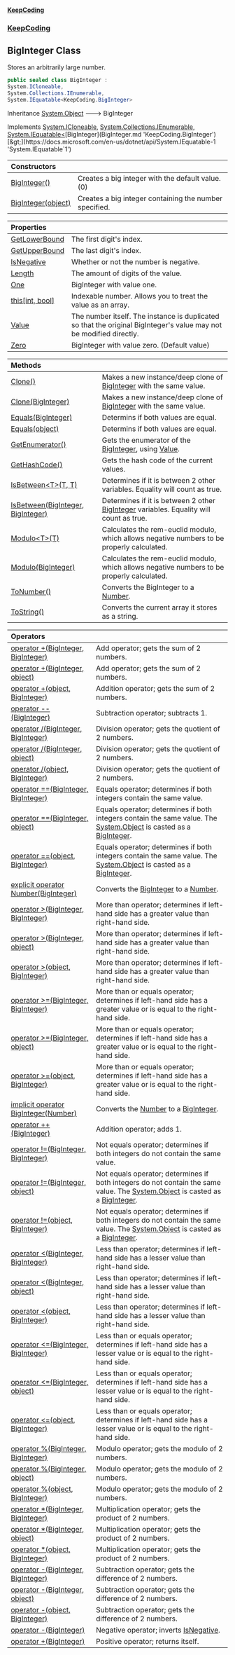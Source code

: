 #### [KeepCoding](index.md 'index')
### [KeepCoding](KeepCoding.md 'KeepCoding')
## BigInteger Class
Stores an arbitrarily large number.  
```csharp
public sealed class BigInteger :
System.ICloneable,
System.Collections.IEnumerable,
System.IEquatable<KeepCoding.BigInteger>
```

Inheritance [System.Object](https://docs.microsoft.com/en-us/dotnet/api/System.Object 'System.Object') &#129106; BigInteger  

Implements [System.ICloneable](https://docs.microsoft.com/en-us/dotnet/api/System.ICloneable 'System.ICloneable'), [System.Collections.IEnumerable](https://docs.microsoft.com/en-us/dotnet/api/System.Collections.IEnumerable 'System.Collections.IEnumerable'), [System.IEquatable&lt;](https://docs.microsoft.com/en-us/dotnet/api/System.IEquatable-1 'System.IEquatable`1')[BigInteger](BigInteger.md 'KeepCoding.BigInteger')[&gt;](https://docs.microsoft.com/en-us/dotnet/api/System.IEquatable-1 'System.IEquatable`1')  

| Constructors | |
| :--- | :--- |
| [BigInteger()](BigInteger_BigInteger().md 'KeepCoding.BigInteger.BigInteger()') | Creates a big integer with the default value. (0)<br/> |
| [BigInteger(object)](BigInteger__ctor_H5v27k6wJYsoTS495Nf4Rg.md 'KeepCoding.BigInteger.BigInteger(object)') | Creates a big integer containing the number specified.<br/> |

| Properties | |
| :--- | :--- |
| [GetLowerBound](BigInteger_GetLowerBound.md 'KeepCoding.BigInteger.GetLowerBound') | The first digit's index.<br/> |
| [GetUpperBound](BigInteger_GetUpperBound.md 'KeepCoding.BigInteger.GetUpperBound') | The last digit's index.<br/> |
| [IsNegative](BigInteger_IsNegative.md 'KeepCoding.BigInteger.IsNegative') | Whether or not the number is negative.<br/> |
| [Length](BigInteger_Length.md 'KeepCoding.BigInteger.Length') | The amount of digits of the value.<br/> |
| [One](BigInteger_One.md 'KeepCoding.BigInteger.One') | BigInteger with value one.<br/> |
| [this[int, bool]](BigInteger_Item_+Q9WebTztOqeFcRhE_wdYA.md 'KeepCoding.BigInteger.this[int, bool]') | Indexable number. Allows you to treat the value as an array.<br/> |
| [Value](BigInteger_Value.md 'KeepCoding.BigInteger.Value') | The number itself. The instance is duplicated so that the original BigInteger's value may not be modified directly.<br/> |
| [Zero](BigInteger_Zero.md 'KeepCoding.BigInteger.Zero') | BigInteger with value zero. (Default value)<br/> |

| Methods | |
| :--- | :--- |
| [Clone()](BigInteger_Clone().md 'KeepCoding.BigInteger.Clone()') | Makes a new instance/deep clone of [BigInteger](BigInteger.md 'KeepCoding.BigInteger') with the same value.<br/> |
| [Clone(BigInteger)](BigInteger_Clone_Ca6hCAAkoZB71ME8bnw+bA.md 'KeepCoding.BigInteger.Clone(KeepCoding.BigInteger)') | Makes a new instance/deep clone of [BigInteger](BigInteger.md 'KeepCoding.BigInteger') with the same value.<br/> |
| [Equals(BigInteger)](BigInteger_Equals_THjQZzgw3eRQmNw0yVhbEg.md 'KeepCoding.BigInteger.Equals(KeepCoding.BigInteger)') | Determins if both values are equal.<br/> |
| [Equals(object)](BigInteger_Equals_j0ve2P6uOqI9pDlomE_X6Q.md 'KeepCoding.BigInteger.Equals(object)') | Determins if both values are equal.<br/> |
| [GetEnumerator()](BigInteger_GetEnumerator().md 'KeepCoding.BigInteger.GetEnumerator()') | Gets the enumerator of the [BigInteger](BigInteger.md 'KeepCoding.BigInteger'), using [Value](BigInteger_Value.md 'KeepCoding.BigInteger.Value').<br/> |
| [GetHashCode()](BigInteger_GetHashCode().md 'KeepCoding.BigInteger.GetHashCode()') | Gets the hash code of the current values.<br/> |
| [IsBetween&lt;T&gt;(T, T)](BigInteger_IsBetween_yJzhZWc9mVQuODYolbnC3g.md 'KeepCoding.BigInteger.IsBetween&lt;T&gt;(T, T)') | Determines if it is between 2 other variables. Equality will count as true.<br/> |
| [IsBetween(BigInteger, BigInteger)](BigInteger_IsBetween_Yh3JRBV1uTJWyq_s_StQIQ.md 'KeepCoding.BigInteger.IsBetween(KeepCoding.BigInteger, KeepCoding.BigInteger)') | Determines if it is between 2 other [BigInteger](BigInteger.md 'KeepCoding.BigInteger') variables. Equality will count as true.<br/> |
| [Modulo&lt;T&gt;(T)](BigInteger_Modulo_bpC4I4qnM9BJXGikOsT9Qw.md 'KeepCoding.BigInteger.Modulo&lt;T&gt;(T)') | Calculates the rem-euclid modulo, which allows negative numbers to be properly calculated.<br/> |
| [Modulo(BigInteger)](BigInteger_Modulo_Cf2tHbYj9yV0s7KKKubQ2g.md 'KeepCoding.BigInteger.Modulo(KeepCoding.BigInteger)') | Calculates the rem-euclid modulo, which allows negative numbers to be properly calculated.<br/> |
| [ToNumber()](BigInteger_ToNumber().md 'KeepCoding.BigInteger.ToNumber()') | Converts the BigInteger to a [Number](Number.md 'KeepCoding.Number').<br/> |
| [ToString()](BigInteger_ToString().md 'KeepCoding.BigInteger.ToString()') | Converts the current array it stores as a string.<br/> |

| Operators | |
| :--- | :--- |
| [operator +(BigInteger, BigInteger)](BigInteger_op_Addition_dGZ_UVfIFNQTDarfe0+5eA.md 'KeepCoding.BigInteger.op_Addition(KeepCoding.BigInteger, KeepCoding.BigInteger)') | Add operator; gets the sum of 2 numbers.<br/> |
| [operator +(BigInteger, object)](BigInteger_op_Addition_psPNknYHqbSdMQ56dJxqCA.md 'KeepCoding.BigInteger.op_Addition(KeepCoding.BigInteger, object)') | Add operator; gets the sum of 2 numbers.<br/> |
| [operator +(object, BigInteger)](BigInteger_op_Addition_We2qsSMRWfpDytfFvy4sdA.md 'KeepCoding.BigInteger.op_Addition(object, KeepCoding.BigInteger)') | Addition operator; gets the sum of 2 numbers.<br/> |
| [operator --(BigInteger)](BigInteger_op_Decrement_nAcmmNGNdQOl8r4Z+6zFWQ.md 'KeepCoding.BigInteger.op_Decrement(KeepCoding.BigInteger)') | Subtraction operator; subtracts 1.<br/> |
| [operator /(BigInteger, BigInteger)](BigInteger_op_Division_t+Wm9GcAvaoygv1wdJDNrQ.md 'KeepCoding.BigInteger.op_Division(KeepCoding.BigInteger, KeepCoding.BigInteger)') | Division operator; gets the quotient of 2 numbers.<br/> |
| [operator /(BigInteger, object)](BigInteger_op_Division_zEcsOBTHQGLi7OAXANlsrA.md 'KeepCoding.BigInteger.op_Division(KeepCoding.BigInteger, object)') | Division operator; gets the quotient of 2 numbers.<br/> |
| [operator /(object, BigInteger)](BigInteger_op_Division_2H6kL0CWG4lP49vQIMHmJQ.md 'KeepCoding.BigInteger.op_Division(object, KeepCoding.BigInteger)') | Division operator; gets the quotient of 2 numbers.<br/> |
| [operator ==(BigInteger, BigInteger)](BigInteger_op_Equality_tXKyqvfLpz0I4822vdgZlQ.md 'KeepCoding.BigInteger.op_Equality(KeepCoding.BigInteger, KeepCoding.BigInteger)') | Equals operator; determines if both integers contain the same value.<br/> |
| [operator ==(BigInteger, object)](BigInteger_op_Equality_9rRfE7Qeo26p+0_uk+mVNg.md 'KeepCoding.BigInteger.op_Equality(KeepCoding.BigInteger, object)') | Equals operator; determines if both integers contain the same value. The [System.Object](https://docs.microsoft.com/en-us/dotnet/api/System.Object 'System.Object') is casted as a [BigInteger](BigInteger.md 'KeepCoding.BigInteger').<br/> |
| [operator ==(object, BigInteger)](BigInteger_op_Equality_pI6yzTIpSWcuT+_ZjjBk4A.md 'KeepCoding.BigInteger.op_Equality(object, KeepCoding.BigInteger)') | Equals operator; determines if both integers contain the same value. The [System.Object](https://docs.microsoft.com/en-us/dotnet/api/System.Object 'System.Object') is casted as a [BigInteger](BigInteger.md 'KeepCoding.BigInteger').<br/> |
| [explicit operator Number(BigInteger)](BigInteger_op_Explicit_ZuxcRlO6cK0VaIVz4wu2sw.md 'KeepCoding.BigInteger.op_Explicit KeepCoding.Number(KeepCoding.BigInteger)') | Converts the [BigInteger](BigInteger.md 'KeepCoding.BigInteger') to a [Number](Number.md 'KeepCoding.Number').<br/> |
| [operator &gt;(BigInteger, BigInteger)](BigInteger_op_GreaterThan_JRopUk4wOHTzMNMyjavPjg.md 'KeepCoding.BigInteger.op_GreaterThan(KeepCoding.BigInteger, KeepCoding.BigInteger)') | More than operator; determines if left-hand side has a greater value than right-hand side.<br/> |
| [operator &gt;(BigInteger, object)](BigInteger_op_GreaterThan_WR_h26ru96aVZgcupy+Zdg.md 'KeepCoding.BigInteger.op_GreaterThan(KeepCoding.BigInteger, object)') | More than operator; determines if left-hand side has a greater value than right-hand side.<br/> |
| [operator &gt;(object, BigInteger)](BigInteger_op_GreaterThan_f22UR4h5vV17UPDDc_vZtg.md 'KeepCoding.BigInteger.op_GreaterThan(object, KeepCoding.BigInteger)') | More than operator; determines if left-hand side has a greater value than right-hand side.<br/> |
| [operator &gt;=(BigInteger, BigInteger)](BigInteger_op_GreaterThanOrEqual_VnWQEK+x3ORbEOXeXgkGOA.md 'KeepCoding.BigInteger.op_GreaterThanOrEqual(KeepCoding.BigInteger, KeepCoding.BigInteger)') | More than or equals operator; determines if left-hand side has a greater value or is equal to the right-hand side.<br/> |
| [operator &gt;=(BigInteger, object)](BigInteger_op_GreaterThanOrEqual_7DMtp6hS_lG8XayxTWb4xA.md 'KeepCoding.BigInteger.op_GreaterThanOrEqual(KeepCoding.BigInteger, object)') | More than or equals operator; determines if left-hand side has a greater value or is equal to the right-hand side.<br/> |
| [operator &gt;=(object, BigInteger)](BigInteger_op_GreaterThanOrEqual_CvzOZEBF0wq0cjlrWw2T6Q.md 'KeepCoding.BigInteger.op_GreaterThanOrEqual(object, KeepCoding.BigInteger)') | More than or equals operator; determines if left-hand side has a greater value or is equal to the right-hand side.<br/> |
| [implicit operator BigInteger(Number)](BigInteger_op_Implicit_jOqf5eeTX5ZrHURvWHlMrA.md 'KeepCoding.BigInteger.op_Implicit KeepCoding.BigInteger(KeepCoding.Number)') | Converts the [Number](Number.md 'KeepCoding.Number') to a [BigInteger](BigInteger.md 'KeepCoding.BigInteger').<br/> |
| [operator ++(BigInteger)](BigInteger_op_Increment_hd+fhjeYhDbjcROaXf7BIg.md 'KeepCoding.BigInteger.op_Increment(KeepCoding.BigInteger)') | Addition operator; adds 1.<br/> |
| [operator !=(BigInteger, BigInteger)](BigInteger_op_Inequality_46yRbB3Q120ngu+HP8Vv8Q.md 'KeepCoding.BigInteger.op_Inequality(KeepCoding.BigInteger, KeepCoding.BigInteger)') | Not equals operator; determines if both integers do not contain the same value.<br/> |
| [operator !=(BigInteger, object)](BigInteger_op_Inequality_R_gkOxARA7ZE3TNO_p5Fvg.md 'KeepCoding.BigInteger.op_Inequality(KeepCoding.BigInteger, object)') | Not equals operator; determines if both integers do not contain the same value. The [System.Object](https://docs.microsoft.com/en-us/dotnet/api/System.Object 'System.Object') is casted as a [BigInteger](BigInteger.md 'KeepCoding.BigInteger').<br/> |
| [operator !=(object, BigInteger)](BigInteger_op_Inequality_KBzTelpDT4utjOnFh1Eauw.md 'KeepCoding.BigInteger.op_Inequality(object, KeepCoding.BigInteger)') | Not equals operator; determines if both integers do not contain the same value. The [System.Object](https://docs.microsoft.com/en-us/dotnet/api/System.Object 'System.Object') is casted as a [BigInteger](BigInteger.md 'KeepCoding.BigInteger').<br/> |
| [operator &lt;(BigInteger, BigInteger)](BigInteger_op_LessThan_KpU6rFKWRQSD6wuiCtzUww.md 'KeepCoding.BigInteger.op_LessThan(KeepCoding.BigInteger, KeepCoding.BigInteger)') | Less than operator; determines if left-hand side has a lesser value than right-hand side.<br/> |
| [operator &lt;(BigInteger, object)](BigInteger_op_LessThan_lVxvAodCSVtWBrXR3M11Nw.md 'KeepCoding.BigInteger.op_LessThan(KeepCoding.BigInteger, object)') | Less than operator; determines if left-hand side has a lesser value than right-hand side.<br/> |
| [operator &lt;(object, BigInteger)](BigInteger_op_LessThan_DmuGOVGU9QqQdDrlTh7MFA.md 'KeepCoding.BigInteger.op_LessThan(object, KeepCoding.BigInteger)') | Less than operator; determines if left-hand side has a lesser value than right-hand side.<br/> |
| [operator &lt;=(BigInteger, BigInteger)](BigInteger_op_LessThanOrEqual_zeOr33UeyJT8PRebY2m7tQ.md 'KeepCoding.BigInteger.op_LessThanOrEqual(KeepCoding.BigInteger, KeepCoding.BigInteger)') | Less than or equals operator; determines if left-hand side has a lesser value or is equal to the right-hand side.<br/> |
| [operator &lt;=(BigInteger, object)](BigInteger_op_LessThanOrEqual_DFcP5Tte1IqfqGvwVQ8ymQ.md 'KeepCoding.BigInteger.op_LessThanOrEqual(KeepCoding.BigInteger, object)') | Less than or equals operator; determines if left-hand side has a lesser value or is equal to the right-hand side.<br/> |
| [operator &lt;=(object, BigInteger)](BigInteger_op_LessThanOrEqual_v5KNOtTmWRoal3MnEp83FA.md 'KeepCoding.BigInteger.op_LessThanOrEqual(object, KeepCoding.BigInteger)') | Less than or equals operator; determines if left-hand side has a lesser value or is equal to the right-hand side.<br/> |
| [operator %(BigInteger, BigInteger)](BigInteger_op_Modulus_wNLFZsyL_qoBtVBkNfJ4Bw.md 'KeepCoding.BigInteger.op_Modulus(KeepCoding.BigInteger, KeepCoding.BigInteger)') | Modulo operator; gets the modulo of 2 numbers.<br/> |
| [operator %(BigInteger, object)](BigInteger_op_Modulus_pyFG_BfCWKtEmEckNgEtDA.md 'KeepCoding.BigInteger.op_Modulus(KeepCoding.BigInteger, object)') | Modulo operator; gets the modulo of 2 numbers.<br/> |
| [operator %(object, BigInteger)](BigInteger_op_Modulus_yF4ZjGoGEQivNO2WfhmF5g.md 'KeepCoding.BigInteger.op_Modulus(object, KeepCoding.BigInteger)') | Modulo operator; gets the modulo of 2 numbers.<br/> |
| [operator *(BigInteger, BigInteger)](BigInteger_op_Multiply_7_PUFW4MimlmjqzpXQGL4A.md 'KeepCoding.BigInteger.op_Multiply(KeepCoding.BigInteger, KeepCoding.BigInteger)') | Multiplication operator; gets the product of 2 numbers.<br/> |
| [operator *(BigInteger, object)](BigInteger_op_Multiply_u6BpcyYokG2Jx+SEQLmwWA.md 'KeepCoding.BigInteger.op_Multiply(KeepCoding.BigInteger, object)') | Multiplication operator; gets the product of 2 numbers.<br/> |
| [operator *(object, BigInteger)](BigInteger_op_Multiply_iOiA7MdL1dxohyx7yRlVtw.md 'KeepCoding.BigInteger.op_Multiply(object, KeepCoding.BigInteger)') | Multiplication operator; gets the product of 2 numbers.<br/> |
| [operator -(BigInteger, BigInteger)](BigInteger_op_Subtraction_y+6GxTFKZvQVU3aAHKO2Vg.md 'KeepCoding.BigInteger.op_Subtraction(KeepCoding.BigInteger, KeepCoding.BigInteger)') | Subtraction operator; gets the difference of 2 numbers.<br/> |
| [operator -(BigInteger, object)](BigInteger_op_Subtraction_dPMr0832JjkcdUrjaeHCdQ.md 'KeepCoding.BigInteger.op_Subtraction(KeepCoding.BigInteger, object)') | Subtraction operator; gets the difference of 2 numbers.<br/> |
| [operator -(object, BigInteger)](BigInteger_op_Subtraction_tIAF3w3bciBa5tbZFkhx9Q.md 'KeepCoding.BigInteger.op_Subtraction(object, KeepCoding.BigInteger)') | Subtraction operator; gets the difference of 2 numbers.<br/> |
| [operator -(BigInteger)](BigInteger_op_UnaryNegation_mx+8ZKI9Ci4H+idF1psemA.md 'KeepCoding.BigInteger.op_UnaryNegation(KeepCoding.BigInteger)') | Negative operator; inverts [IsNegative](BigInteger_IsNegative.md 'KeepCoding.BigInteger.IsNegative').<br/> |
| [operator +(BigInteger)](BigInteger_op_UnaryPlus_OdaJxK7CiBTDiCKZQfv6CA.md 'KeepCoding.BigInteger.op_UnaryPlus(KeepCoding.BigInteger)') | Positive operator; returns itself.<br/> |
